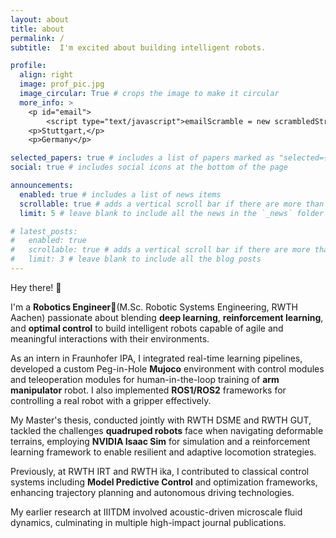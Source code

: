 ```yaml
---
layout: about
title: about
permalink: /
subtitle:  I'm excited about building intelligent robots.

profile:
  align: right
  image: prof_pic.jpg
  image_circular: True # crops the image to make it circular
  more_info: >
    <p id="email">
        <script type="text/javascript">emailScramble = new scrambledString(document.getElementById('email'),'emailScramble','cihagdarozmamlmf@.',[15,12,5,3,9,2,11,7,16,4,10,6,1,13,17,0,8,14]);</script><br></p>
    <p>Stuttgart,</p>
    <p>Germany</p>

selected_papers: true # includes a list of papers marked as "selected={true}"
social: true # includes social icons at the bottom of the page

announcements:
  enabled: true # includes a list of news items
  scrollable: true # adds a vertical scroll bar if there are more than 3 news items
  limit: 5 # leave blank to include all the news in the `_news` folder

# latest_posts:
#   enabled: true
#   scrollable: true # adds a vertical scroll bar if there are more than 3 new posts items
#   limit: 3 # leave blank to include all the blog posts
---
```




Hey there! 👋

I'm a **Robotics Engineer🤖**(M.Sc. Robotic Systems Engineering, RWTH Aachen) passionate about blending **deep learning**, **reinforcement learning**, and **optimal control** to build intelligent robots capable of agile and meaningful interactions with their environments. 

As an intern in Fraunhofer IPA, I integrated real-time learning pipelines, developed a custom Peg-in-Hole **Mujoco** environment with control modules and teleoperation modules for human-in-the-loop training of **arm manipulator** robot. I also implemented **ROS1/ROS2** frameworks for controlling a real robot with a gripper effectively.

My Master's thesis, conducted jointly with RWTH DSME and RWTH GUT, tackled the challenges **quadruped robots** face when navigating deformable terrains, employing **NVIDIA Isaac Sim** for simulation and a reinforcement learning framework to enable resilient and adaptive locomotion strategies.

Previously, at RWTH IRT and RWTH ika, I contributed to classical control systems including **Model Predictive Control** and optimization frameworks, enhancing trajectory planning and autonomous driving technologies. 

My earlier research at IIITDM involved acoustic-driven microscale fluid dynamics, culminating in multiple high-impact journal publications.

